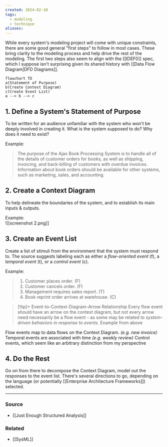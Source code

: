 ```yaml
---
created: 2024-02-10
tags:
  - modeling
  - technique
aliases:
---
```

While every system's modeling project will come with unique constraints, there are some good general "first steps" to follow in most cases. These bring clarity to the modeling process and help drive the rest of the modeling. The first two steps also seem to align with the [[IDEF0]] spec, which I suppose isn't surprising given its shared history with [[Data Flow Diagram|DFD Diagrams]].

```mermaid
flowchart TD
a(Statement of Purpose)
b(Create Context Diagram)
c(Create Event List)
a --> b --> c
```

## 1. Define a System's Statement of Purpose
To be written for an audience unfamiliar with the system who won't be deeply involved in creating it. What is the system supposed to do? Why does it need to exist?

Example:

> The purpose of the Ajax Book Processing System is to handle all of the details of customer orders for books, as well as shipping, invoicing, and back-billing of customers with overdue invoices. Information about book orders should be available for other systems, such as marketing, sales, and accounting.

## 2. Create a Context Diagram
To help delineate the boundaries of the system, and to establish its main inputs & outputs.

Example:	
	![[screenshot 2.png]]

## 3. Create an Event List
Create a list of stimuli from the environment that the system must respond to. The source suggests labeling each as either a *flow-oriented event* (f), a *temporal event* (t), or a *control event* (c). 

Example:

> 1.  Customer places order. (F)
> 2.  Customer cancels order. (F)
> 3.  Management requires sales report. (T)
> 4.  Book reprint order arrives at warehouse. (C)

> [!tip]+ Event-to-Context-Diagram-Arrow Relationship
> Every flow event should have an arrow on the context diagram, but not every arrow need necessarily be a flow event - as some may be related to *system-driven behaviors in response to events*. Example from above 

Flow events map to data flows on the Context Diagram. *(e.g. new invoice)*
Temporal events are associated with time *(e.g. weekly review)*
Control events, which seem like an arbitrary distinction from my perspective

## 4. Do the Rest
Go on from there to decompose the Context Diagram, model out the responses to the event list. There's several directions to go, depending on the language (or potentially [[Enterprise Architecture Frameworks]]) selected.

---
### Source
- [[Just Enough Structured Analysis]]

### Related
- [[SysML]]
